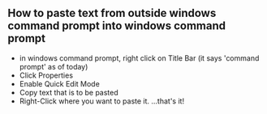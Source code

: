 ## How to paste text from outside windows command prompt into windows command prompt 
* in windows command prompt, right click on Title Bar (it says 'command prompt' as of today) 
* Click Properties 
* Enable Quick Edit Mode 
* Copy text that is to be pasted 
* Right-Click where you want to paste it. 
...that's it! 
